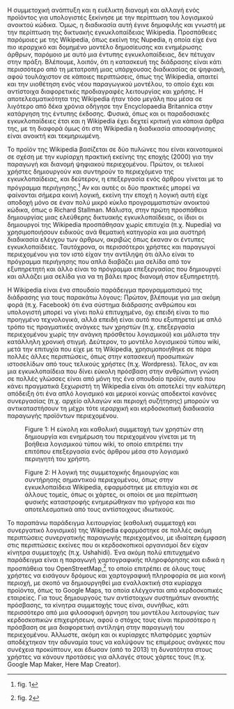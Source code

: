 Η συμμετοχική ανάπτυξη και η ευέλικτη διανομή και αλλαγή ενός προϊόντος
για υπολογιστές ξεκίνησε με την περίπτωση του λογισμικού ανοικτού
κώδικα. Όμως, η διαδικασία αυτή έγινε δημοφιλής και γνωστή με την
περίπτωση της δικτυακής εγκυκλοπαίδειας Wikipedia. Προσπάθειες παρόμοιες
με της Wikipedia, όπως εκείνη της Nupedia, η οποία είχε ένα πιο
ιεραρχικό και δομημένο μοντέλο δημοσίευσης και ενημέρωσης άρθρων,
παρόμοιο με αυτό μια έντυπης εγκυκλοπαίδειας, δεν πέτυχαν στην πράξη.
Βλέπουμε, λοιπόν, ότι η κατασκευή της διάδρασης είναι κάτι περισσότερο
από τη μετατροπή μιας υπάρχουσας διαδικασίας σε ψηφιακή, αφού
τουλάχιστον σε κάποιες περιπτώσεις, όπως της Wikipedia, απαιτεί και την
υιοθέτηση ενός νέου παραγωγικού μοντέλου, το οποίο έχει και αντίστοιχα
διαφορετικές προδιαγραφές λειτουργίας και χρήσης. Η αποτελεσματικότητα
της Wikipedia ήταν τόσο μεγάλη που μέσα σε λιγότερο από δέκα χρόνια
οδήγησε την Encyclopaedia Britannica στην κατάργηση της έντυπης έκδοσης.
Φυσικά, όπως και οι παραδοσιακές εγκυκλοπαίδειες έτσι και η Wikipedia
έχει δεχτεί κριτική για κάποια άρθρα της, με τη διαφορά όμως ότι στη
Wikipedia η διαδικασία αποσαφήνισης είναι ανοικτή και τεκμηριωμένη.

Το προϊόν της Wikipedia βασίζεται σε δύο πυλώνες που είναι καινοτομικοί
σε σχέση με την κυρίαρχη πρακτική εκείνης της εποχής (2000) για την
παραγωγή και διανομή ψηφιακού περιεχομένου. Πρώτον, οι τελικοί χρήστες
δημιουργούν και συντηρούν το περιεχόμενο της εγκυκλοπαίδειας, και
δεύτερον, η επεξεργασία ενός άρθρου γίνεται με το πρόγραμμα
περιήγησης.[^1] Αν και αυτές οι δύο πρακτικές μπορεί να φαίνονται σήμερα
κοινή λογική, εκείνη την εποχή η λογική αυτή είχε αποδοχή μόνο σε έναν
πολύ μικρό κύκλο προγραμματιστών ανοικτού κώδικα, όπως ο Richard
Stallman. Μάλιστα, στην πρώτη προσπάθεια δημιουργίας μιας ελεύθερης
δικτυακής εγκυκλοπαίδειας, οι ίδιοι οι δημιουργοί της Wikipedia
προσπάθησαν χωρίς επιτυχία (π.χ. Nupedia) να χρησιμοποιήσουν ειδικούς
ανά θεματική κατηγορία και μια αυστηρή διαδικασία ελέγχου των άρθρων,
ακριβώς όπως έκαναν οι έντυπες εγκυκλοπαίδειες. Ταυτόχρονα, οι
περισσότεροι χρήστες και παραγωγοί περιεχομένου για τον ιστό είχαν την
αντίληψη ότι άλλο είναι το πρόγραμμα περιήγησης που απλά διαβάζει μια
σελίδα από τον εξυπηρετητή και άλλο είναι το πρόγραμμα επεξεργασίας που
δημιουργεί και αλλάζει μια σελίδα για να τη βάλει προς διανομή στον
εξυπηρετητή.

H Wikipedia είναι ένα σπουδαίο παράδειγμα προγραμματισμού της διάδρασης
για τους παρακάτω λόγους: Πρώτον, βλέπουμε για μια ακόμη φορά (π.χ.
Facebook) ότι ένα σύστημα διάδρασης ανθρώπου και υπολογιστή μπορεί να
γίνει πολύ επιτυχημένο, όχι επειδή είναι το πιο προηγμένο τεχνολογικά,
αλλά επειδή είναι αυτό που εξυπηρετεί με απλό τρόπο τις πραγματικές
ανάγκες των χρηστών (π.χ. επεξεργασία περιεχομένου χωρίς την ανάγκη
πρόσθετου λογισμικού) και μάλιστα την κατάλληλη χρονική στιγμή.
Δεύτερον, το μοντέλο λογισμικού τύπου wiki, μετά την επιτυχία που είχε
με τη Wikipedia, χρησιμοποιήθηκε σε πάρα πολλές άλλες περιπτώσεις, όπως
στην κατασκευή προσωπικών ιστοσελίδων από τους τελικούς χρήστες (π.χ.
Wordpress). Τέλος, αν και μια εγκυκλοπαίδεια που δίνει εύκολη πρόσβαση
στην ανθρώπινη γνώση σε πολλές γλώσσες είναι από μόνη της ένα σπουδαίο
προϊόν, αυτό που κάνει πραγματικά ξεχωριστή τη Wikipedia είναι ότι
αποτελεί την καλύτερη απόδειξη ότι ένα απλό λογισμικό και μερικοί κοινώς
αποδεκτοί κανόνες συνεργασίας (π.χ. αρχείο αλλαγών και περιοχή
συζήτησης) μπορούν να αντικαταστήσουν τη μέχρι τότε ιεραρχική και
κερδοσκοπική διαδικασία παραγωγής προϊόντων περιεχομένου.

<figure id="fig:wikipedia-edit">

<figcaption>Figure 1: Η εύκολη και καθολική συμμετοχή των χρηστών στη
δημιουργία και ενημέρωση του περιεχομένου γίνεται με τη βοήθεια
λογισμικού τύπου wiki, το οποίο επιτρέπει την επιτόπου επεξεργασία ενός
άρθρου μέσα στο λογισμικό περιηγητή του χρήστη.</figcaption>
</figure>

<figure id="fig:open-street-map">

<figcaption>Figure 2: Η λογική της συμμετοχικής δημιουργίας και
συντήρησης σημαντικού περιεχομένου, όπως στην εγκυκλοπαίδεια Wikipedia,
εφαρμόστηκε με επιτυχία και σε άλλους τομείς, όπως οι χάρτες, οι οποίοι
σε μια περίπτωση φυσικής καταστροφής ενημερώθηκαν πιο γρήγορα και πιο
αποτελεσματικά από τους αντίστοιχους ιδιωτικούς.</figcaption>
</figure>

Το παραπάνω παράδειγμα λειτουργίας (καθολική συμμετοχή και συνεργατικό
λογισμικό) της Wikipedia εφαρμόστηκε σε πολλές ακόμη περιπτώσεις
συνεργατικής παραγωγής περιεχομένου, με ιδιαίτερη έμφαση στις
περιπτώσεις εκείνες που οι κερδοσκοπικοί οργανισμοί δεν είχαν κίνητρα
συμμετοχής (π.χ. Ushahidi). Ένα ακόμη πολύ επιτυχημένο παράδειγμα είναι
η παραγωγή χαρτογραφικής πληροφόρησης και ειδικά η προσπάθεια του
OpenStreetMap,[^2] το οποίο επιτρέπει σε όλους τους χρήστες να εισάγουν
δρόμους και χαρτογραφική πληροφορία σε μια κοινή περιοχή, με σκοπό να
δημιουργηθεί μια εναλλακτική στα κυρίαρχα προϊόντα, όπως το Google Maps,
τα οποία ελέγχονται από κερδοσκοπικές εταιρείες. Για τους δημιουργούς
των αντίστοιχων συστημάτων ανοικτής πρόσβασης, τα κίνητρα συμμετοχής
τους είναι, συνήθως, κάτι περισσότερο από μια φιλοσοφική άρνηση του
μοντέλου λειτουργίας των κερδοσκοπικών επιχειρήσεων, αφού ο στόχος τους
είναι περισσότερο η πρόσβαση σε μια διαφορετική αντίληψη στην παραγωγή
του περιεχομένου. Άλλωστε, ακόμη και οι κυρίαρχες πλατφόρμες χαρτών
αποδέχτηκαν την αδυναμία τους να καλύψουν τις επιμέρους ανάγκες που
συνέχεια προκύπτουν, και έδωσαν (από το 2013) τη δυνατότητα στους
χρήστες να κάνουν προτάσεις για αλλαγές στους χάρτες τους (π.χ. Google
Map Maker, Here Map Creator).

[^1]: fig. 1

[^2]: fig. 2
